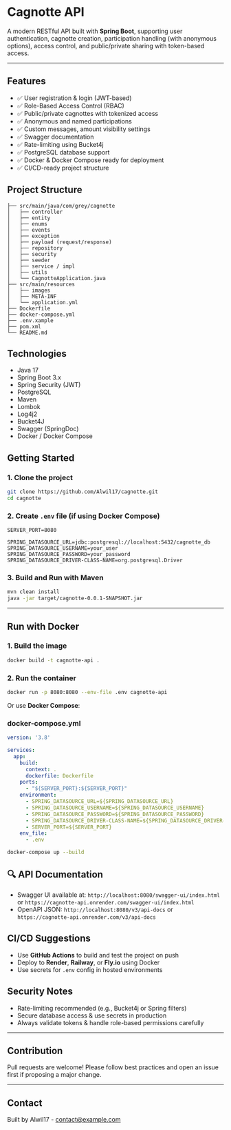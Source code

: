 # Cagnotte API

A modern RESTful API built with **Spring Boot**, supporting user authentication, cagnotte creation, participation handling (with anonymous options), access control, and public/private sharing with token-based access.

---

## Features

- ✅ User registration & login (JWT-based)
- ✅ Role-Based Access Control (RBAC)
- ✅ Public/private cagnottes with tokenized access
- ✅ Anonymous and named participations
- ✅ Custom messages, amount visibility settings
- ✅ Swagger documentation
- ✅ Rate-limiting using Bucket4j
- ✅ PostgreSQL database support
- ✅ Docker & Docker Compose ready for deployment
- ✅ CI/CD-ready project structure

## Project Structure

```
├── src/main/java/com/grey/cagnotte
│   ├── controller
│   ├── entity
│   ├── enums
│   ├── events
│   ├── exception
│   ├── payload (request/response)
│   ├── repository
│   ├── security
│   ├── seeder
│   ├── service / impl
│   ├── utils
│   └── CagnotteApplication.java
├── src/main/resources
│   ├── images
│   ├── META-INF
│   └── application.yml
├── Dockerfile
├── docker-compose.yml
├── .env.xample
├── pom.xml
└── README.md
```

## Technologies

- Java 17
- Spring Boot 3.x
- Spring Security (JWT)
- PostgreSQL
- Maven
- Lombok
- Log4j2
- Bucket4J
- Swagger (SpringDoc)
- Docker / Docker Compose

## Getting Started

### 1. Clone the project

```bash
git clone https://github.com/Alwil17/cagnotte.git
cd cagnotte
```

### 2. Create `.env` file (if using Docker Compose)

```env
SERVER_PORT=8080

SPRING_DATASOURCE_URL=jdbc:postgresql://localhost:5432/cagnotte_db
SPRING_DATASOURCE_USERNAME=your_user
SPRING_DATASOURCE_PASSWORD=your_password
SPRING_DATASOURCE_DRIVER-CLASS-NAME=org.postgresql.Driver
```

### 3. Build and Run with Maven

```bash
mvn clean install
java -jar target/cagnotte-0.0.1-SNAPSHOT.jar
```

---

## Run with Docker

### 1. Build the image

```bash
docker build -t cagnotte-api .
```

### 2. Run the container

```bash
docker run -p 8080:8080 --env-file .env cagnotte-api
```

Or use **Docker Compose**:

### docker-compose.yml

```yaml
version: '3.8'

services:
  app:
    build:
      context: .
      dockerfile: Dockerfile
    ports:
      - "${SERVER_PORT}:${SERVER_PORT}"
    environment:
      - SPRING_DATASOURCE_URL=${SPRING_DATASOURCE_URL}
      - SPRING_DATASOURCE_USERNAME=${SPRING_DATASOURCE_USERNAME}
      - SPRING_DATASOURCE_PASSWORD=${SPRING_DATASOURCE_PASSWORD}
      - SPRING_DATASOURCE_DRIVER-CLASS-NAME=${SPRING_DATASOURCE_DRIVER-CLASS-NAME}
      - SERVER_PORT=${SERVER_PORT}
    env_file:
      - .env
```

```bash
docker-compose up --build
```

## 🔍 API Documentation

- Swagger UI available at: `http://localhost:8080/swagger-ui/index.html` or `https://cagnotte-api.onrender.com/swagger-ui/index.html`
- OpenAPI JSON: `http://localhost:8080/v3/api-docs` or `https://cagnotte-api.onrender.com/v3/api-docs`

## CI/CD Suggestions

- Use **GitHub Actions** to build and test the project on push
- Deploy to **Render**, **Railway**, or **Fly.io** using Docker
- Use secrets for `.env` config in hosted environments

## Security Notes

- Rate-limiting recommended (e.g., Bucket4j or Spring filters)
- Secure database access & use secrets in production
- Always validate tokens & handle role-based permissions carefully

---

## Contribution

Pull requests are welcome! Please follow best practices and open an issue first if proposing a major change.

---

## Contact

Built by Alwil17 - contact@example.com
